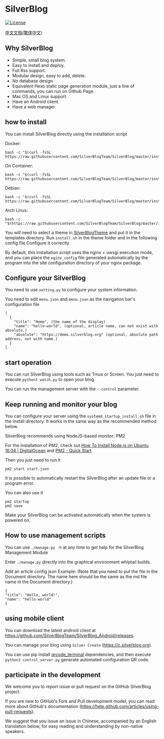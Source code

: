 # SilverBlog

[![License](https://img.shields.io/badge/License-BSD%203--Clause-blue.svg)](https://github.com/SilverBlogTeam/SilverBlog/blob/master/LICENSE)

[中文文档(繁体中文)](https://github.com/SilverBlogTeam/SilverBlog/blob/master/readme/zh-TW.md)

## Why SilverBlog

* Simple, small blog system.
* Easy to install and deploy.
* Full Rss support.
* Modular design, easy to add, delete.
* No database design.
* Equivalent Hexo static page generation module, just a line of commands, you can run on Github Page.
* Mac OS and Linux support.
* Have an Android client.
* Have a web manager.

## how to install

You can install SilverBlog directly using the installation script

Docker:

```
bash -c "$(curl -fsSL https://raw.githubusercontent.com/SilverBlogTeam/SilverBlog/master/install/docker_install.sh)"
```

On Container:

```
bash -c "$(curl -fsSL https://raw.githubusercontent.com/SilverBlogTeam/SilverBlog/master/install/container_install.sh)"
```

Debian:

```
bash -c "$(curl -fsSL https://raw.githubusercontent.com/SilverBlogTeam/SilverBlog/master/install/debian_install.sh)"
```

Arch Linux:

```
bash -c "$(https://raw.githubusercontent.com/SilverBlogTeam/SilverBlog/master/install/archlinux_install.sh)"
```

You will need to select a theme in [SilverBlogTheme](https://github.com/SilverBlogTheme) and put it in the templates directory. Run `install.sh` in the theme folder and in the following config file Configure it correctly

By default, this installation script uses the nginx + uwsgi execution mode, and you can place the `nginx_config` file generated automatically by the program into the site configuration directory of your nginx package.

## Configure your SilverBlog

You need to use `setting.py` to configure your system information.

You need to edit `menu.json` and `menu.json` as the navigation bar's configuration file

```
[
  {
    "title": "Home", (the name of the display)
    "name": "hello-world", (optional, article name, can not exist with absolute.)
    "absolute": "https://demo.silverblog.org" (optional, absolute path address, not with name.)
  }
]
```

## start operation

You can run SilverBlog using tools such as Tmux or Screen. You just need to execute `python3 watch.py` to open your blog.

You can run the management server with the `--control` parameter.

## Keep running and monitor your blog

You can configure your server using the `systemd_startup_install.sh` file in the install directory. It works in the same way as the recommended method below.

SilverBlog recommends using NodeJS-based monitor: PM2

For the installation of PM2, check out [How To Install Node.js on Ubuntu 16.04 | DigitalOcean](https://www.digitalocean.com/community/tutorials/how-to-install-node-js-on-ubuntu-16-04) and [PM2 - Quick Start](http://pm2.keymetrics.io/docs/usage/quick-start/)

Then you just need to run it

```
pm2 start start.json
```

It is possible to automatically restart the SilverBlog after an update file or a program error.

You can also use it

```
pm2 startup
pm2 save
```

Make your SilverBlog can be activated automatically when the system is powered on.

## How to use management scripts

You can use `./manage.py -h` at any time to get help for the SilverBlog Management Module

Enter `./manage.py` directly into the graphical environment whiptail builds.

Add an article config json Example: (Note that you need to put the file in the Document directory. The name here should be the same as the md file name in the Document directory.)

```
{
"title": "Hello, world!",
"name": "hello-world"
}
```

## using mobile client

You can download the latest android client at https://github.com/SilverBlogTeam/SilverBlog_Android/releases.

You can manage your blog using `Silver Create` (https://c.silverblog.org).

You can use pip install [qrcode_terminal](https://github.com/alishtory/qrcode-terminal) dependencies, and then execute `python3 control_server.py` generate automated configuration QR code.

## participate in the development

We welcome you to report issue or pull request on the GitHub SilverBlog project.

If you are new to GitHub's Fork and Pull development model, you can read more about GitHub's documentation (https://help.github.com/articles/using-pull-requests).

We suggest that you issue an issue in Chinese, accompanied by an English translation below, for easy reading and understanding by non-native speakers.
